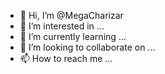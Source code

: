 - 👋 Hi, I’m @MegaCharizar
- 👀 I’m interested in ...
- 🌱 I’m currently learning ...
- 💞️ I’m looking to collaborate on ...
- 📫 How to reach me ...

<!---
MegaCharizar/MegaCharizar is a ✨ special ✨ repository because its `README.md` (this file) appears on your GitHub profile.
You can click the Preview link to take a look at your changes.
--->
